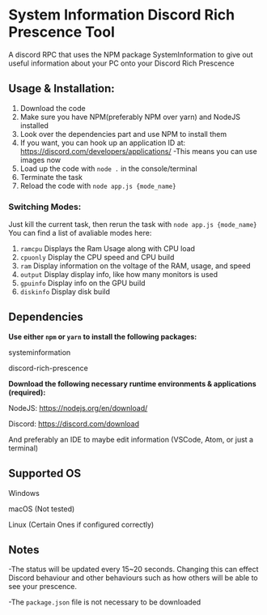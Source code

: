 # System Information Discord Rich Prescence Tool
A discord RPC that uses the NPM package SystemInformation to give out useful information about your PC onto your Discord Rich Prescence

## Usage & Installation:
1. Download the code
2. Make sure you have NPM(preferably NPM over yarn) and NodeJS installed
3. Look over the dependencies part and use NPM to install them
4. If you want, you can hook up an application ID at: https://discord.com/developers/applications/
-This means you can use images now
5. Load up the code with `node .` in the console/terminal
6. Terminate the task
7. Reload the code with `node app.js {mode_name}`

### Switching Modes:
Just kill the current task, then rerun the task with `node app.js {mode_name}`
You can find a list of avaliable modes here:
1. `ramcpu` Displays the Ram Usage along with CPU load
2. `cpuonly` Display the CPU speed and CPU build
3. `ram` Display information on the voltage of the RAM, usage, and speed
4. `output` Display display info, like how many monitors is used
5. `gpuinfo` Display info on the GPU build
6. `diskinfo` Display disk build

## Dependencies
**Use either `npm` or `yarn` to install the following packages:**

systeminformation

discord-rich-prescence

**Download the following necessary runtime environments & applications (required):**

NodeJS: https://nodejs.org/en/download/

Discord: https://discord.com/download

And preferably an IDE to maybe edit information (VSCode, Atom, or just a terminal)

## Supported OS
Windows

macOS (Not tested)

Linux (Certain Ones if configured correctly)

## Notes
-The status will be updated every 15~20 seconds. Changing this can effect Discord behaviour and other behaviours such as how others will be able to see your prescence.

-The `package.json` file is not necessary to be downloaded
